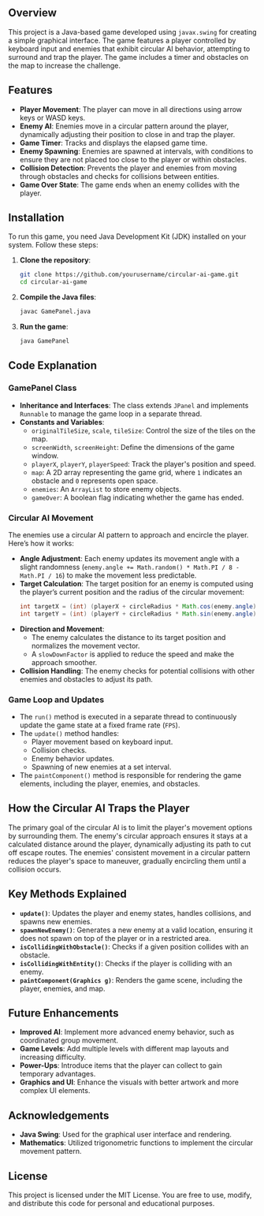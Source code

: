 
## Overview
This project is a Java-based game developed using `javax.swing` for creating a simple graphical interface. The game features a player controlled by keyboard input and enemies that exhibit circular AI behavior, attempting to surround and trap the player. The game includes a timer and obstacles on the map to increase the challenge.

## Features
- **Player Movement**: The player can move in all directions using arrow keys or WASD keys.
- **Enemy AI**: Enemies move in a circular pattern around the player, dynamically adjusting their position to close in and trap the player.
- **Game Timer**: Tracks and displays the elapsed game time.
- **Enemy Spawning**: Enemies are spawned at intervals, with conditions to ensure they are not placed too close to the player or within obstacles.
- **Collision Detection**: Prevents the player and enemies from moving through obstacles and checks for collisions between entities.
- **Game Over State**: The game ends when an enemy collides with the player.

## Installation
To run this game, you need Java Development Kit (JDK) installed on your system. Follow these steps:

1. **Clone the repository**:
   ```bash
   git clone https://github.com/yourusername/circular-ai-game.git
   cd circular-ai-game
   ```

2. **Compile the Java files**:
   ```bash
   javac GamePanel.java
   ```

3. **Run the game**:
   ```bash
   java GamePanel
   ```

## Code Explanation

### GamePanel Class
- **Inheritance and Interfaces**: The class extends `JPanel` and implements `Runnable` to manage the game loop in a separate thread.
- **Constants and Variables**:
  - `originalTileSize`, `scale`, `tileSize`: Control the size of the tiles on the map.
  - `screenWidth`, `screenHeight`: Define the dimensions of the game window.
  - `playerX`, `playerY`, `playerSpeed`: Track the player's position and speed.
  - `map`: A 2D array representing the game grid, where `1` indicates an obstacle and `0` represents open space.
  - `enemies`: An `ArrayList` to store enemy objects.
  - `gameOver`: A boolean flag indicating whether the game has ended.

### Circular AI Movement
The enemies use a circular AI pattern to approach and encircle the player. Here’s how it works:
- **Angle Adjustment**: Each enemy updates its movement angle with a slight randomness (`enemy.angle += Math.random() * Math.PI / 8 - Math.PI / 16`) to make the movement less predictable.
- **Target Calculation**: The target position for an enemy is computed using the player’s current position and the radius of the circular movement:
  ```java
  int targetX = (int) (playerX + circleRadius * Math.cos(enemy.angle));
  int targetY = (int) (playerY + circleRadius * Math.sin(enemy.angle));
  ```
- **Direction and Movement**:
  - The enemy calculates the distance to its target position and normalizes the movement vector.
  - A `slowDownFactor` is applied to reduce the speed and make the approach smoother.
- **Collision Handling**: The enemy checks for potential collisions with other enemies and obstacles to adjust its path.

### Game Loop and Updates
- The `run()` method is executed in a separate thread to continuously update the game state at a fixed frame rate (`FPS`).
- The `update()` method handles:
  - Player movement based on keyboard input.
  - Collision checks.
  - Enemy behavior updates.
  - Spawning of new enemies at a set interval.
- The `paintComponent()` method is responsible for rendering the game elements, including the player, enemies, and obstacles.

## How the Circular AI Traps the Player
The primary goal of the circular AI is to limit the player's movement options by surrounding them. The enemy's circular approach ensures it stays at a calculated distance around the player, dynamically adjusting its path to cut off escape routes. The enemies' consistent movement in a circular pattern reduces the player's space to maneuver, gradually encircling them until a collision occurs.

## Key Methods Explained
- **`update()`**: Updates the player and enemy states, handles collisions, and spawns new enemies.
- **`spawnNewEnemy()`**: Generates a new enemy at a valid location, ensuring it does not spawn on top of the player or in a restricted area.
- **`isCollidingWithObstacle()`**: Checks if a given position collides with an obstacle.
- **`isCollidingWithEntity()`**: Checks if the player is colliding with an enemy.
- **`paintComponent(Graphics g)`**: Renders the game scene, including the player, enemies, and map.

## Future Enhancements
- **Improved AI**: Implement more advanced enemy behavior, such as coordinated group movement.
- **Game Levels**: Add multiple levels with different map layouts and increasing difficulty.
- **Power-Ups**: Introduce items that the player can collect to gain temporary advantages.
- **Graphics and UI**: Enhance the visuals with better artwork and more complex UI elements.

## Acknowledgements
- **Java Swing**: Used for the graphical user interface and rendering.
- **Mathematics**: Utilized trigonometric functions to implement the circular movement pattern.

## License
This project is licensed under the MIT License. You are free to use, modify, and distribute this code for personal and educational purposes.
